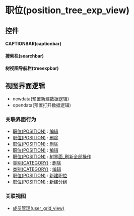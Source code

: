 # 职位(position_tree_exp_view)  <!-- {docsify-ignore-all} -->



## 控件
#### CAPTIONBAR(captionbar)
#### 搜索栏(searchbar)
#### 树视图导航栏(treeexpbar)

## 视图界面逻辑
  * newdata(预置新建数据逻辑)
  * opendata(预置打开数据逻辑)


### 关联界面行为
  * [职位(POSITION)](module/Base/position) : [编辑](module/Base/position#界面行为)
  * [职位(POSITION)](module/Base/position) : [删除](module/Base/position#界面行为)
  * [职位(POSITION)](module/Base/position) : [删除](module/Base/position#界面行为)
  * [职位(POSITION)](module/Base/position) : [编辑](module/Base/position#界面行为)
  * [职位(POSITION)](module/Base/position) : [树界面_刷新全部操作](module/Base/position#界面行为)
  * [类别(CATEGORY)](module/Base/category) : [删除](module/Base/category#界面行为)
  * [类别(CATEGORY)](module/Base/category) : [编辑](module/Base/category#界面行为)
  * [职位(POSITION)](module/Base/position) : [新建职位](module/Base/position#界面行为)
  * [职位(POSITION)](module/Base/position) : [新建分组](module/Base/position#界面行为)

### 关联视图
  * [成员管理(user_grid_view)](app/view/user_grid_view)

<script>
 const { createApp } = Vue
  createApp({
    data() {
      return {

      }
    }
  }).use(ElementPlus).mount('#app')
</script>